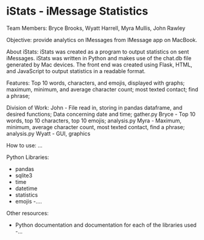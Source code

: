 # iStats - iMessage Statistics

Team Members: Bryce Brooks, Wyatt Harrell, Myra Mullis, John Rawley

Objective: provide analytics on IMessages from IMessage app on MacBook. 

About iStats: iStats was created as a program to output statistics on sent iMessages. 
iStats was written in Python and makes use of the chat.db file generated by Mac devices. 
The front end was created using Flask, HTML, and JavaScript to output statistics in a readable format. 

Features:
Top 10 words, characters, and emojis, displayed with graphs; maximum, minimum, and average character count; 
most texted contact; find a phrase; 

Division of Work:
John - File read in, storing in pandas dataframe, and desired functions; 
Data concerning date and time; gather.py
Bryce - Top 10 words, top 10 characters, top 10 emojis; analysis.py
Myra - Maximum, minimum, average character count, most texted contact, find a 
phrase; analysis.py
Wyatt - GUI, graphics

How to use:
...




Python Libraries:
- pandas			
- sqlite3			
- time
- datetime
- statistics 
- emojis
-....



Other resources:
- Python documentation and documentation for each of the libraries used
-...






